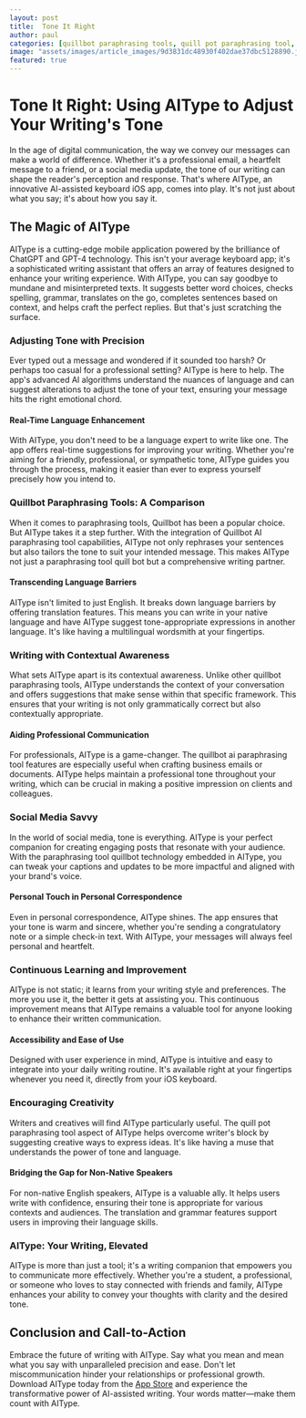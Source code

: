 ```yaml
---
layout: post
title:  Tone It Right
author: paul
categories: [quillbot paraphrasing tools, quill pot paraphrasing tool, quill bot paraphrasing tool, quillbot paraphrasing tool, quillbot ai paraphrasing tool, paraphrasing tool quill bot, paraphrasing tool quillbot]
image: "assets/images/article_images/9d3831dc48930f402dae37dbc5128890.jpg"
featured: true
---
```


# Tone It Right: Using AIType to Adjust Your Writing's Tone

In the age of digital communication, the way we convey our messages can make a world of difference. Whether it's a professional email, a heartfelt message to a friend, or a social media update, the tone of our writing can shape the reader's perception and response. That's where AIType, an innovative AI-assisted keyboard iOS app, comes into play. It's not just about what you say; it's about how you say it.

## The Magic of AIType

AIType is a cutting-edge mobile application powered by the brilliance of ChatGPT and GPT-4 technology. This isn't your average keyboard app; it's a sophisticated writing assistant that offers an array of features designed to enhance your writing experience. With AIType, you can say goodbye to mundane and misinterpreted texts. It suggests better word choices, checks spelling, grammar, translates on the go, completes sentences based on context, and helps craft the perfect replies. But that's just scratching the surface.

### Adjusting Tone with Precision

Ever typed out a message and wondered if it sounded too harsh? Or perhaps too casual for a professional setting? AIType is here to help. The app's advanced AI algorithms understand the nuances of language and can suggest alterations to adjust the tone of your text, ensuring your message hits the right emotional chord.

#### Real-Time Language Enhancement

With AIType, you don't need to be a language expert to write like one. The app offers real-time suggestions for improving your writing. Whether you're aiming for a friendly, professional, or sympathetic tone, AIType guides you through the process, making it easier than ever to express yourself precisely how you intend to.

### Quillbot Paraphrasing Tools: A Comparison

When it comes to paraphrasing tools, Quillbot has been a popular choice. But AIType takes it a step further. With the integration of Quillbot AI paraphrasing tool capabilities, AIType not only rephrases your sentences but also tailors the tone to suit your intended message. This makes AIType not just a paraphrasing tool quill bot but a comprehensive writing partner.

#### Transcending Language Barriers

AIType isn't limited to just English. It breaks down language barriers by offering translation features. This means you can write in your native language and have AIType suggest tone-appropriate expressions in another language. It's like having a multilingual wordsmith at your fingertips.

### Writing with Contextual Awareness

What sets AIType apart is its contextual awareness. Unlike other quillbot paraphrasing tools, AIType understands the context of your conversation and offers suggestions that make sense within that specific framework. This ensures that your writing is not only grammatically correct but also contextually appropriate.

#### Aiding Professional Communication

For professionals, AIType is a game-changer. The quillbot ai paraphrasing tool features are especially useful when crafting business emails or documents. AIType helps maintain a professional tone throughout your writing, which can be crucial in making a positive impression on clients and colleagues.

### Social Media Savvy

In the world of social media, tone is everything. AIType is your perfect companion for creating engaging posts that resonate with your audience. With the paraphrasing tool quillbot technology embedded in AIType, you can tweak your captions and updates to be more impactful and aligned with your brand's voice.

#### Personal Touch in Personal Correspondence

Even in personal correspondence, AIType shines. The app ensures that your tone is warm and sincere, whether you're sending a congratulatory note or a simple check-in text. With AIType, your messages will always feel personal and heartfelt.

### Continuous Learning and Improvement

AIType is not static; it learns from your writing style and preferences. The more you use it, the better it gets at assisting you. This continuous improvement means that AIType remains a valuable tool for anyone looking to enhance their written communication.

#### Accessibility and Ease of Use

Designed with user experience in mind, AIType is intuitive and easy to integrate into your daily writing routine. It's available right at your fingertips whenever you need it, directly from your iOS keyboard.

### Encouraging Creativity

Writers and creatives will find AIType particularly useful. The quill pot paraphrasing tool aspect of AIType helps overcome writer's block by suggesting creative ways to express ideas. It's like having a muse that understands the power of tone and language.

#### Bridging the Gap for Non-Native Speakers

For non-native English speakers, AIType is a valuable ally. It helps users write with confidence, ensuring their tone is appropriate for various contexts and audiences. The translation and grammar features support users in improving their language skills.

### AIType: Your Writing, Elevated

AIType is more than just a tool; it's a writing companion that empowers you to communicate more effectively. Whether you're a student, a professional, or someone who loves to stay connected with friends and family, AIType enhances your ability to convey your thoughts with clarity and the desired tone.

## Conclusion and Call-to-Action

Embrace the future of writing with AIType. Say what you mean and mean what you say with unparalleled precision and ease. Don't let miscommunication hinder your relationships or professional growth. Download AIType today from the [App Store](https://apps.apple.com/us/app/aitype-grammar-check-keyboard/id6469163944) and experience the transformative power of AI-assisted writing. Your words matter—make them count with AIType.